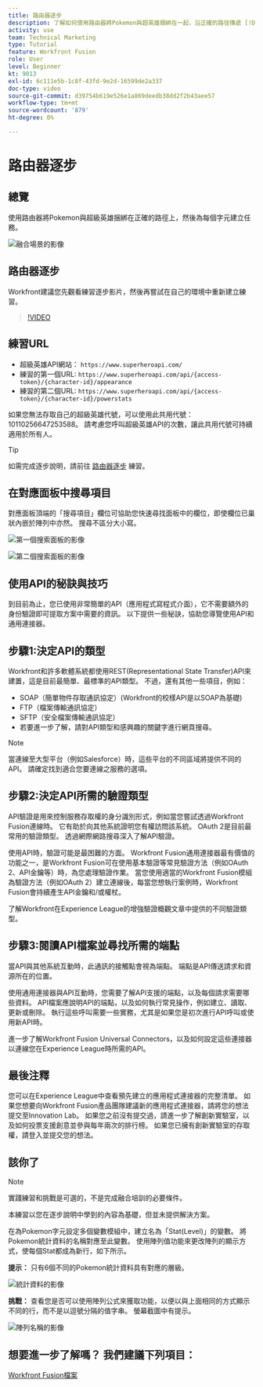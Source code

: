 ```yaml
---
title: 路由器逐步
description: 了解如何使用路由器將Pokemon與超英雄捆綁在一起，沿正確的路徑傳遞 [!DNL Adobe Workfront Fusion].
activity: use
team: Technical Marketing
type: Tutorial
feature: Workfront Fusion
role: User
level: Beginner
kt: 9013
exl-id: 6c111e5b-1c8f-43fd-9e2d-16599de2a337
doc-type: video
source-git-commit: d39754b619e526e1a869deedb38dd2f2b43aee57
workflow-type: tm+mt
source-wordcount: '879'
ht-degree: 0%

---
```


# 路由器逐步

## 總覽

使用路由器將Pokemon與超級英雄捆綁在正確的路徑上，然後為每個字元建立任務。

![融合場景的影像](assets/universal-connectors-and-routing-2.png)

## 路由器逐步

Workfront建議您先觀看練習逐步影片，然後再嘗試在自己的環境中重新建立練習。

>[!VIDEO](https://video.tv.adobe.com/v/335272/?quality=12)

## 練習URL

* 超級英雄API網站： `https://www.superheroapi.com/`
* 練習的第一個URL: `https://www.superheroapi.com/api/{access-token}/{character-id}/appearance`
* 練習的第二個URL: `https://www.superheroapi.com/api/{access-token}/{character-id}/powerstats`

如果您無法存取自己的超級英雄代號，可以使用此共用代號：10110256647253588。 請考慮您呼叫超級英雄API的次數，讓此共用代號可持續適用於所有人。

>[!TIP]
>
>如需完成逐步說明，請前往 [路由器逐步](https://experienceleague.adobe.com/docs/workfront-learn/tutorials-workfront/fusion/exercises/routers.html?lang=en) 練習。


## 在對應面板中搜尋項目

對應面板頂端的「搜尋項目」欄位可協助您快速尋找面板中的欄位，即使欄位已巢狀內嵌於陣列中亦然。 搜尋不區分大小寫。

![第一個搜索面板的影像](assets/universal-connectors-and-routing-3.png)

![第二個搜索面板的影像](assets/universal-connectors-and-routing-4.png)

## 使用API的秘訣與技巧

到目前為止，您已使用非常簡單的API（應用程式寫程式介面），它不需要額外的身份驗證即可提取方案中需要的資訊。 以下提供一些秘訣，協助您導覽使用API和通用連接器。

## 步驟1:決定API的類型

Workfront和許多軟體系統都使用REST(Representational State Transfer)API來建置，這是目前最簡單、最標準的API類型。 不過，還有其他一些項目，例如：

* SOAP（簡單物件存取通訊協定）(Workfront的校樣API是以SOAP為基礎)
* FTP（檔案傳輸通訊協定）
* SFTP（安全檔案傳輸通訊協定）
* 若要進一步了解，請對API類型和感興趣的關鍵字進行網頁搜尋。

>[!NOTE]
>
>當連線至大型平台（例如Salesforce）時，這些平台的不同區域將提供不同的API。 請確定找到適合您要連線之服務的選項。

## 步驟2:決定API所需的驗證類型

API驗證是用來控制服務存取權的身分識別形式，例如當您嘗試透過Workfront Fusion連線時。 它有助於向其他系統證明您有權訪問該系統。 OAuth 2是目前最常用的驗證類型。 透過網際網路搜尋深入了解API驗證。

使用API時，驗證可能是最困難的方面。 Workfront Fusion通用連接器最有價值的功能之一，是Workfront Fusion可在使用基本驗證等常見驗證方法（例如OAuth 2、API金鑰等）時，為您處理驗證作業。 當您使用適當的Workfront Fusion模組為驗證方法（例如OAuth 2）建立連線後，每當您想執行案例時，Workfront Fusion會持續產生API金鑰和/或權杖。

了解Workfront在Experience League的增強驗證概觀文章中提供的不同驗證類型。

## 步驟3:閱讀API檔案並尋找所需的端點

當API與其他系統互動時，此通訊的接觸點會視為端點。 端點是API傳送請求和資源所在的位置。

使用通用連接器與API互動時，您需要了解API支援的端點，以及每個請求需要哪些資料。 API檔案應說明API的端點，以及如何執行常見操作，例如建立、讀取、更新或刪除。 執行這些呼叫需要一些實務，尤其是如果您是初次進行API呼叫或使用新API時。

進一步了解Workfront Fusion Universal Connectors，以及如何設定這些連接器以連線您在Experience League時所需的API。

## 最後注釋

您可以在Experience League中查看預先建立的應用程式連接器的完整清單。 如果您想要向Workfront Fusion產品團隊建議新的應用程式連接器，請將您的想法提交至Innovation Lab。 如果您之前沒有提交過，請進一步了解創新實驗室，以及如何投票支援創意並參與每年兩次的排行榜。 如果您已擁有創新實驗室的存取權，請登入並提交您的想法。

## 該你了

>[!NOTE]
>
>實踐練習和挑戰是可選的，不是完成融合培訓的必要條件。

本練習以您在逐步說明中學到的內容為基礎，但並未提供解決方案。

在為Pokemon字元設定多個變數模組中，建立名為「Stat(Level)」的變數。 將Pokemon統計資料的名稱對應至此變數。 使用陣列值功能來更改陣列的顯示方式，使每個Stat都成為新行，如下所示。

**提示：** 只有6個不同的Pokemon統計資料具有對應的層級。

![統計資料的影像](assets/universal-connectors-and-routing-5.png)

**挑戰：** 查看您是否可以使用陣列公式來獲取功能，以便以與上面相同的方式顯示不同的行，而不是以逗號分隔的值字串。 螢幕截圖中有提示。

![陣列名稱的影像](assets/universal-connectors-and-routing-6.png)

## 想要進一步了解嗎？ 我們建議下列項目：

[Workfront Fusion檔案](https://experienceleague.adobe.com/docs/workfront/using/adobe-workfront-fusion/workfront-fusion-2.html?lang=en)
